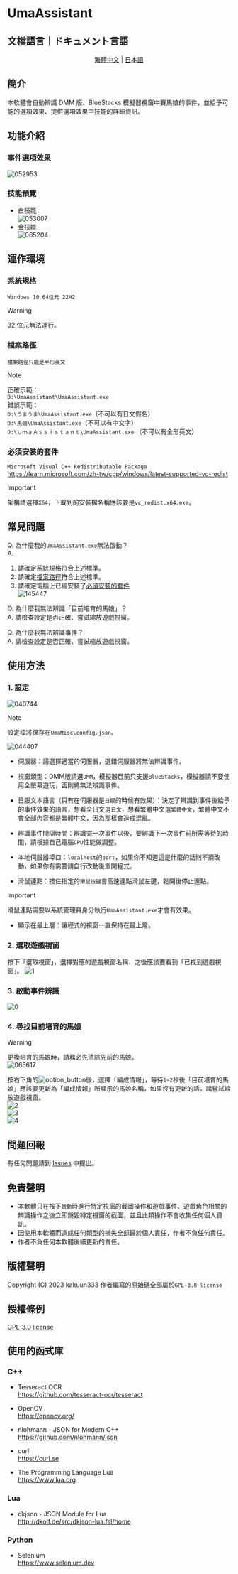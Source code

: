 # UmaAssistant

## 文檔語言｜ドキュメント言語
<p align="center">
  <a href="./README.md">繁體中文</a> |
  <a href="./README_jp.md">日本語</a>
</p>

## 簡介
本軟體會自動辨識 DMM 版、BlueStacks 模擬器視窗中賽馬娘的事件，並給予可能的選項效果、提供選項效果中技能的詳細資訊。

## 功能介紹
### 事件選項效果
![052953](https://github.com/kakuun333/UmaAssistant/assets/81919641/27ca31f8-8f27-499e-ab3f-8a3b3b70c40a)
### 技能預覽
- 白技能  
![053007](https://github.com/kakuun333/UmaAssistant/assets/81919641/33f1f0ad-58b8-42a3-9232-22a019686354)
- 金技能  
![065204](https://github.com/kakuun333/UmaAssistant/assets/81919641/7b5bec42-0325-4710-af0b-45e12b23c05d)

## 運作環境

### 系統規格
`Windows 10 64位元 22H2`
> [!WARNING]
> 32 位元無法運行。

### 檔案路徑
`檔案路徑只能是半形英文`
> [!NOTE]
> 正確示範：  
> `D:\UmaAssistant\UmaAssistant.exe`  
> 錯誤示範：  
> `D:\うまうま\UmaAssistant.exe`（不可以有日文假名）  
> `D:\馬娘\UmaAssistant.exe`（不可以有中文字）  
> `D:\ＵｍａＡｓｓｉｓｔａｎｔ\UmaAssistant.exe` （不可以有全形英文）

### 必須安裝的套件  
`Microsoft Visual C++ Redistributable Package`  
https://learn.microsoft.com/zh-tw/cpp/windows/latest-supported-vc-redist
> [!IMPORTANT]
> 架構請選擇`X64`，下載到的安裝檔名稱應該要是`vc_redist.x64.exe`。

## 常見問題
Q. 為什麼我的`UmaAssistant.exe`無法啟動？  
A.
1. 請確定[系統規格](https://github.com/kakuun333/UmaAssistant?tab=readme-ov-file#%E7%B3%BB%E7%B5%B1%E8%A6%8F%E6%A0%BC)符合上述標準。
2. 請確定[檔案路徑](https://github.com/kakuun333/UmaAssistant#%E6%AA%94%E6%A1%88%E8%B7%AF%E5%BE%91)符合上述標準。
3. 請確定電腦上已經安裝了[必須安裝的套件](https://github.com/kakuun333/UmaAssistant#%E5%BF%85%E9%A0%88%E5%AE%89%E8%A3%9D%E7%9A%84%E5%A5%97%E4%BB%B6)  
![145447](https://github.com/kakuun333/UmaAssistant/assets/81919641/0d36b572-a610-40d3-8a75-39e80eb31203)

Q. 為什麼我無法辨識「目前培育的馬娘」？  
A. 請檢查設定是否正確、嘗試縮放遊戲視窗。  

Q. 為什麼我無法辨識事件？  
A. 請檢查設定是否正確、嘗試縮放遊戲視窗。  

## 使用方法
### 1. 設定  
![040744](https://github.com/kakuun333/UmaAssistant/assets/81919641/3bf289f9-b097-4270-a922-4b28d9d7e295)
> [!NOTE]
> 設定檔將保存在`UmaMisc\config.json`。

![044407](https://github.com/kakuun333/UmaAssistant/assets/81919641/505abc27-60bd-4ad4-8f39-cbb948ffff79)

- 伺服器：請選擇適當的伺服器，選錯伺服器將無法辨識事件。

- 視窗類型：DMM版請選`DMM`，模擬器目前只支援`BlueStacks`，模擬器請不要使用全螢幕遊玩，否則將無法辨識事件。

- 日服文本語言（只有在伺服器是`日服`的時候有效果）：決定了辨識到事件後給予的事件效果的語言，想看全日文選`日文`，想看繁體中文選`繁體中文`，繁體中文不會全部內容都是繁體中文，因為那樣會造成混亂。

- 辨識事件間隔時間：辨識完一次事件以後，要辨識下一次事件前所需等待的時間，請根據自己電腦`CPU`性能做調整。

- 本地伺服器埠口：`localhost`的`port`，如果你不知道這是什麼的話則不須改動，如果你有需要請自行改動後重開程式。

- 滑鼠連點：按住指定的`滑鼠按鍵`會高速連點滑鼠左鍵，鬆開後停止連點。  
> [!IMPORTANT]
> 滑鼠連點需要以系統管理員身分執行`UmaAssistant.exe`才會有效果。

- 顯示在最上層：讓程式的視窗一直保持在最上層。  

### 2. 選取遊戲視窗  
按下「選取視窗」，選擇對應的遊戲視窗名稱，之後應該要看到「已找到遊戲視窗」。
![1](https://github.com/kakuun333/UmaAssistant/assets/81919641/39438b25-0ce2-4863-9bc1-72155a0704f6)

### 3. 啟動事件辨識  
![0](https://github.com/kakuun333/UmaAssistant/assets/81919641/2a936e17-8f0c-4007-97b4-8b4c2614f28b)

### 4. 尋找目前培育的馬娘  
> [!WARNING]
> 更換培育的馬娘時，請務必先清除先前的馬娘。  
> ![065617](https://github.com/kakuun333/UmaAssistant/assets/81919641/5dd14128-ff69-449e-af8a-4592bae91de1)

按右下角的![option_button](https://github.com/kakuun333/UmaAssistant/assets/81919641/05802803-bdbb-4693-a0fe-be969ef93c87)後，選擇「編成情報」，等待`1~2`秒後「目前培育的馬娘」應該要更新為「編成情報」所顯示的馬娘名稱，如果沒有更新的話，請嘗試縮放遊戲視窗。  
![2](https://github.com/kakuun333/UmaAssistant/assets/81919641/3fbd26b7-b934-4c1c-9cbd-a03689066d71)  
![3](https://github.com/kakuun333/UmaAssistant/assets/81919641/b9173e1d-24cb-42b8-9e2c-647e69c03de4)  
![4](https://github.com/kakuun333/UmaAssistant/assets/81919641/47bd9b44-7d26-46fb-bdda-75e0ebbab2c7)  

## 問題回報
有任何問題請到 [Issues](https://github.com/kakuun333/UmaAssistant/issues) 中提出。  

## 免責聲明
- 本軟體只在按下`啟動`時進行特定視窗的截圖操作和遊戲事件、遊戲角色相關的辨識操作之後立即銷毀特定視窗的截圖，並且此類操作不會收集任何個人資訊。  
- 因使用本軟體而造成任何類型的損失全部歸於個人責任，作者不負任何責任。
- 作者不負任何本軟體後續更新的責任。


## 版權聲明
Copyright (C) 2023 kakuun333
作者編寫的原始碼全部屬於`GPL-3.0 license`

## 授權條例
[GPL-3.0 license](https://github.com/kakuun333/UmaAssistant?tab=GPL-3.0-1-ov-file#)


## 使用的函式庫

### C++
- Tesseract OCR  
https://github.com/tesseract-ocr/tesseract

- OpenCV  
https://opencv.org/

- nlohmann - JSON for Modern C++  
https://github.com/nlohmann/json

- curl    
https://curl.se


- The Programming Language Lua  
https://www.lua.org

### Lua
- dkjson - JSON Module for Lua  
http://dkolf.de/src/dkjson-lua.fsl/home

### Python
- Selenium  
https://www.selenium.dev
